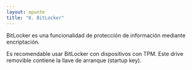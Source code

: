 ```yaml
---
layout: apunte
title: "8. BitLocker"
---
```


BitLocker es una funcionalidad de protección de información mediante encriptación. 

Es recomendable usar BitLocker con dispositivos con TPM. Este drive removible contiene la llave de arranque (startup key).
